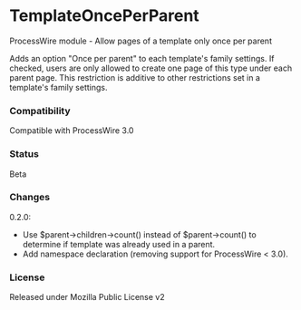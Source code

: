 # TemplateOncePerParent
ProcessWire module - Allow pages of a template only once per parent

Adds an option "Once per parent" to each template's family settings. If checked, users are only allowed to create one page of this type under each parent page. This restriction is additive to other restrictions set in a template's family settings.

### Compatibility

Compatible with ProcessWire 3.0

### Status
Beta

### Changes

0.2.0:

- Use $parent->children->count() instead of $parent->count() to determine if template was already used in a parent.
- Add namespace declaration (removing support for ProcessWire < 3.0).

### License
Released under Mozilla Public License v2
